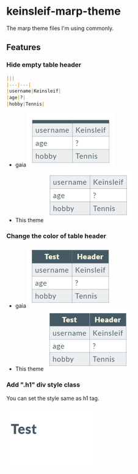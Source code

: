# keinsleif-marp-theme

The marp theme files I'm using commonly.

## Features

### Hide empty table header

```markdown
|||
|---|---|
|username|Keinsleif|
|age|?|
|hobby|Tennis|
```

- gaia
![table_header_hide_gaia](screenshots/table-header1-gaia.png)
- This theme
![table_header_hide_keinsleif](screenshots/table-header1-keinsleif.png)

### Change the color of table header

- gaia
![table_header_color_gaia](screenshots/table-header2-gaia.png)
- This theme
![table_header_color_keinsleif](screenshots/table-header2-keinsleif.png)

### Add ".h1" div style class

You can set the style same as h1 tag.

![div_h1_class](screenshots/div-h1-class.png)
